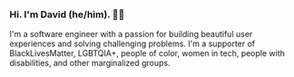 ### Hi. I'm David (he/him). ✌🏻

I'm a software engineer with a passion for building beautiful user experiences and solving challenging problems. I'm a supporter of BlackLivesMatter, LGBTQIA+, people of color, women in tech, people with disabilities, and other marginalized groups.
